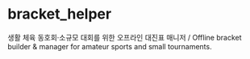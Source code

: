 # bracket_helper
생활 체육 동호회·소규모 대회를 위한 오프라인 대진표 매니저 / Offline bracket builder &amp; manager for amateur sports and small tournaments.
